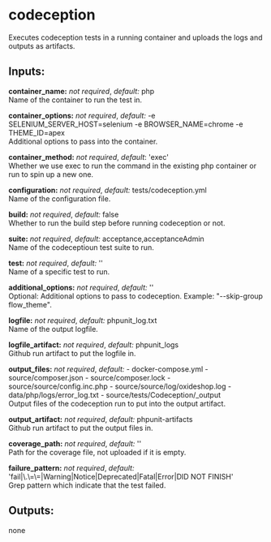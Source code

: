 # codeception
Executes codeception tests in a running container and uploads the logs and outputs as artifacts.

## Inputs:
**container_name:** *not required*, *default:*  php  
Name of the container to run the test in.

**container_options:** *not required*, *default:*  -e SELENIUM_SERVER_HOST=selenium -e BROWSER_NAME=chrome -e THEME_ID=apex  
Additional options to pass into the container.

**container_method:** *not required*, *default*: 'exec'  
Whether we use exec to run the command in the existing php container or run to spin up a new one.

**configuration:** *not required*, *default:*  tests/codeception.yml  
Name of the configuration file.

**build:** *not required*, *default:*  false  
Whether to run the build step before running codeception or not.

**suite:** *not required*, *default:*  acceptance,acceptanceAdmin  
Name of the codeceptioun test suite to run.

**test:** *not required*, *default:*  ''  
Name of a specific test to run.

**additional_options:** *not required*, *default:*  ''  
Optional: Additional options to pass to codeception. Example: "--skip-group flow_theme".

**logfile:** *not required*, *default:*  phpunit_log.txt  
Name of the output logfile.

**logfile_artifact:** *not required*, *default:*  phpunit_logs  
Github run artifact to put the logfile in.

**output_files:** *not required*, *default:*
    - docker-compose.yml
    - source/composer.json
    - source/composer.lock
    - source/source/config.inc.php
    - source/source/log/oxideshop.log
    - data/php/logs/error_log.txt
    - source/tests/Codeception/_output  
Output files of the codeception run to put into the output artifact.

**output_artifact:** *not required*, *default:*  phpunit-artifacts  
Github run artifact to put the output files in.

**coverage_path:** *not required*, *default:*  ''  
Path for the coverage file, not uploaded if it is empty.

**failure_pattern:** *not required*, *default:*  'fail|\\.\\=\\=|Warning|Notice|Deprecated|Fatal|Error|DID NOT FINISH'  
Grep pattern which indicate that the test failed.

## Outputs:
none
